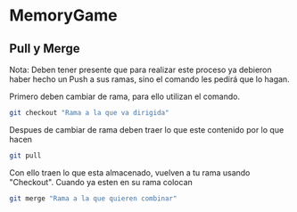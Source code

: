 # MemoryGame

## Pull y Merge
Nota: Deben tener presente que para realizar este proceso ya debieron haber hecho un Push a sus ramas, sino el comando les pedirá que lo hagan.

Primero deben cambiar de rama, para ello utilizan el comando.

```bash
git checkout "Rama a la que va dirigida"
```

Despues de cambiar de rama deben traer lo que este contenido por lo que hacen

```bash
git pull
```

Con ello traen lo que esta almacenado, vuelven a tu rama usando "Checkout". Cuando ya esten en su rama colocan

```bash
git merge "Rama a la que quieren combinar"
```